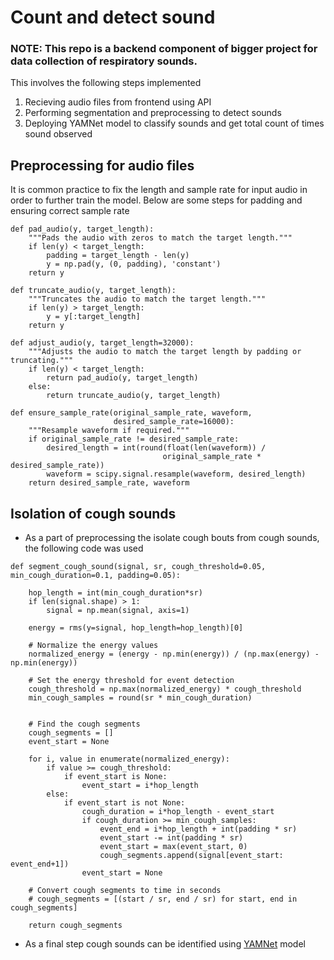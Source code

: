 # Count and detect sound

### NOTE: This repo is a backend component of bigger project for data collection of respiratory sounds.

This involves the following steps implemented
1. Recieving audio files from frontend using API
2. Performing segmentation and preprocessing to detect sounds
3. Deploying YAMNet model to classify sounds and get total count of times sound observed


## Preprocessing for audio files
It is common practice to fix the length and sample rate for input audio in order to further train the model. Below are some steps for padding and ensuring correct sample rate
```
def pad_audio(y, target_length):
    """Pads the audio with zeros to match the target length."""
    if len(y) < target_length:
        padding = target_length - len(y)
        y = np.pad(y, (0, padding), 'constant')
    return y

def truncate_audio(y, target_length):
    """Truncates the audio to match the target length."""
    if len(y) > target_length:
        y = y[:target_length]
    return y

def adjust_audio(y, target_length=32000):
    """Adjusts the audio to match the target length by padding or truncating."""
    if len(y) < target_length:
        return pad_audio(y, target_length)
    else:
        return truncate_audio(y, target_length)

def ensure_sample_rate(original_sample_rate, waveform,
                       desired_sample_rate=16000):
    """Resample waveform if required."""
    if original_sample_rate != desired_sample_rate:
        desired_length = int(round(float(len(waveform)) /
                                  original_sample_rate * desired_sample_rate))
        waveform = scipy.signal.resample(waveform, desired_length)
    return desired_sample_rate, waveform
```


## Isolation of cough sounds
- As a part of preprocessing the isolate cough bouts from cough sounds, the following code was used  
```
def segment_cough_sound(signal, sr, cough_threshold=0.05, min_cough_duration=0.1, padding=0.05):

    hop_length = int(min_cough_duration*sr)
    if len(signal.shape) > 1:
        signal = np.mean(signal, axis=1)

    energy = rms(y=signal, hop_length=hop_length)[0]

    # Normalize the energy values
    normalized_energy = (energy - np.min(energy)) / (np.max(energy) - np.min(energy))

    # Set the energy threshold for event detection
    cough_threshold = np.max(normalized_energy) * cough_threshold
    min_cough_samples = round(sr * min_cough_duration)


    # Find the cough segments
    cough_segments = []
    event_start = None

    for i, value in enumerate(normalized_energy):
        if value >= cough_threshold:
            if event_start is None:
                event_start = i*hop_length
        else:
            if event_start is not None:
                cough_duration = i*hop_length - event_start
                if cough_duration >= min_cough_samples:
                    event_end = i*hop_length + int(padding * sr)
                    event_start -= int(padding * sr)
                    event_start = max(event_start, 0)
                    cough_segments.append(signal[event_start: event_end+1])
                event_start = None

    # Convert cough segments to time in seconds
    # cough_segments = [(start / sr, end / sr) for start, end in cough_segments]

    return cough_segments
```
- As a final step cough sounds can be identified using [YAMNet](https://www.tensorflow.org/hub/tutorials/yamnet) model
